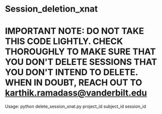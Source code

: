 # Session_deletion_xnat

 # IMPORTANT NOTE: DO NOT TAKE THIS CODE LIGHTLY. CHECK THOROUGHLY TO MAKE SURE THAT YOU DON'T DELETE SESSIONS THAT YOU DON'T INTEND TO DELETE. WHEN IN DOUBT, REACH OUT TO   karthik.ramadass@vanderbilt.edu
 
 Usage: python delete_session_xnat.py project_id subject_id session_id
